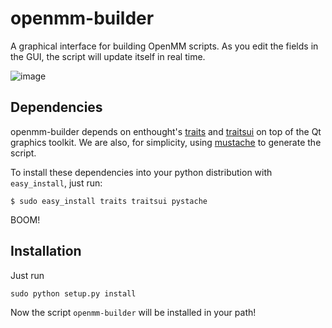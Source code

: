 openmm-builder
==============

A graphical interface for building OpenMM scripts. As you edit the fields in the GUI, the script will
update itself in real time.

![image](https://raw.github.com/rmcgibbo/openmm-builder/master/screenshot.png)

Dependencies
------------
openmm-builder depends on enthought's [traits](https://pypi.python.org/pypi/traits) and
[traitsui](https://pypi.python.org/pypi/traitsui) on top of the Qt graphics toolkit.
We are also, for simplicity, using [mustache](http://mustache.github.com/) to generate the script.

To install these dependencies into your python distribution with `easy_install`, just run:

```
$ sudo easy_install traits traitsui pystache
```

BOOM!

Installation
------------
Just run

```
sudo python setup.py install
```

Now the script `openmm-builder` will be installed in your path!
